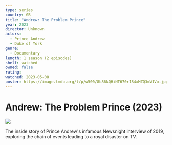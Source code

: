 ```yaml
---
type: series
country: GB
title: "Andrew: The Problem Prince"
year: 2023
director: Unknown
actors:
  - Prince Andrew
  - Duke of York
genre:
  - Documentary
length: 1 season (2 episodes)
shelf: watched
owned: false
rating:
watched: 2023-05-08
poster: https://image.tmdb.org/t/p/w500/8b86kQHiNT670rI84xMZQ3mV1Vo.jpg
---
```


# Andrew: The Problem Prince (2023)

![](https://image.tmdb.org/t/p/w500/8b86kQHiNT670rI84xMZQ3mV1Vo.jpg)

The inside story of Prince Andrew's infamous Newsnight interview of 2019, exploring the chain of events leading to a royal disaster on TV.